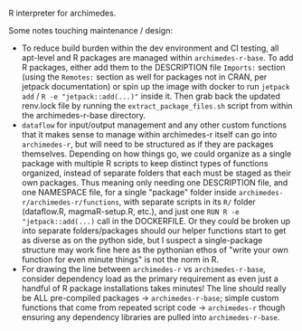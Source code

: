 R interpreter for archimedes.

Some notes touching maintenance / design:
- To reduce build burden within the dev environment and CI testing, all apt-level and R packages are managed within `archimedes-r-base`.  To add R packages, either add them to the DESCRIPTION file `Imports:` section (using the `Remotes:` section as well for packages not in CRAN, per jetpack documentation) or spin up the image with docker to run `jetpack add` / `R -e "jetpack::add(...)"` inside it. Then grab back the updated renv.lock file by running the `extract_package_files.sh` script from within the archimedes-r-base directory.
- `dataflow` for input/output management and any other custom functions that it makes sense to manage within archimedes-r itself can go into `archimedes-r`, but will need to be structured as if they are packages themselves.  Depending on how things go, we could organize as a single package with multiple R scripts to keep distinct types of functions organized, instead of separate folders that each must be staged as their own packages.  Thus meaning only needing one DESCRIPTION file, and one NAMESPACE file, for a single "package" folder inside `archimedes-r/archimedes-r/functions`, with separate scripts in its `R/` folder (dataflow.R, magmaR-setup.R, etc.), and just one `RUN R -e "jetpack::add(...)` call in the DOCKERFILE.  Or they could be broken up into separate folders/packages should our helper functions start to get as diverse as on the python side, but I suspect a single-package structure may work fine here as the pythonian ethos of "write your own function for even minute things" is not the norm in R.
- For drawing the line between `archimedes-r` vs `archimedes-r-base`, consider dependency load as the primary requirement as even just a handful of R package installations takes minutes!  The line should really be ALL pre-compiled packages -> `archimedes-r-base`; simple custom functions that come from repeated script code -> `archimedes-r` though ensuring any dependency libraries are pulled into `archimedes-r-base`.